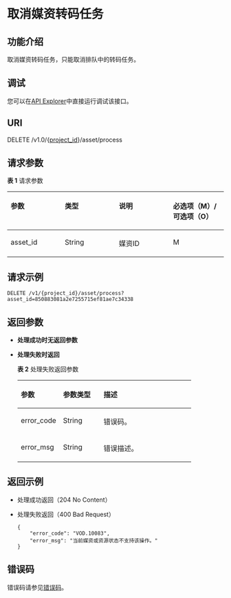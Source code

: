 # 取消媒资转码任务<a name="vod_04_0192"></a>

## 功能介绍<a name="section7688122015217"></a>

取消媒资转码任务，只能取消排队中的转码任务。

## 调试<a name="section553211254213"></a>

您可以在[API Explorer](https://apiexplorer.developer.huaweicloud.com/apiexplorer/doc?product=VOD&api=deleteAssetTranscodeTask)中直接运行调试该接口。

## URI<a name="section136891120205217"></a>

DELETE /v1.0/\{[project\_id](获取项目ID.md)\}/asset/process

## 请求参数<a name="section7695120135214"></a>

**表 1**  请求参数

<a name="table146615352315"></a>
<table><thead align="left"><tr id="row18661173511319"><th class="cellrowborder" valign="top" width="25%" id="mcps1.2.5.1.1"><p id="zh-cn_topic_0128109929_zh-cn_topic_0127939727_p7531464"><a name="zh-cn_topic_0128109929_zh-cn_topic_0127939727_p7531464"></a><a name="zh-cn_topic_0128109929_zh-cn_topic_0127939727_p7531464"></a>参数</p>
</th>
<th class="cellrowborder" valign="top" width="25%" id="mcps1.2.5.1.2"><p id="p19256145992412"><a name="p19256145992412"></a><a name="p19256145992412"></a>类型</p>
</th>
<th class="cellrowborder" valign="top" width="25%" id="mcps1.2.5.1.3"><p id="zh-cn_topic_0128109929_zh-cn_topic_0127939727_p6068839"><a name="zh-cn_topic_0128109929_zh-cn_topic_0127939727_p6068839"></a><a name="zh-cn_topic_0128109929_zh-cn_topic_0127939727_p6068839"></a>说明</p>
</th>
<th class="cellrowborder" valign="top" width="25%" id="mcps1.2.5.1.4"><p id="zh-cn_topic_0128109924_zh-cn_topic_0127930889_p41029017"><a name="zh-cn_topic_0128109924_zh-cn_topic_0127930889_p41029017"></a><a name="zh-cn_topic_0128109924_zh-cn_topic_0127930889_p41029017"></a>必选项（M）/可选项（O）</p>
</th>
</tr>
</thead>
<tbody><tr id="row06611035173114"><td class="cellrowborder" valign="top" width="25%" headers="mcps1.2.5.1.1 "><p id="p76611535203113"><a name="p76611535203113"></a><a name="p76611535203113"></a>asset_id</p>
</td>
<td class="cellrowborder" valign="top" width="25%" headers="mcps1.2.5.1.2 "><p id="p20661133511319"><a name="p20661133511319"></a><a name="p20661133511319"></a>String</p>
</td>
<td class="cellrowborder" valign="top" width="25%" headers="mcps1.2.5.1.3 "><p id="p19661133523112"><a name="p19661133523112"></a><a name="p19661133523112"></a>媒资ID</p>
</td>
<td class="cellrowborder" valign="top" width="25%" headers="mcps1.2.5.1.4 "><p id="p6661153563112"><a name="p6661153563112"></a><a name="p6661153563112"></a>M</p>
</td>
</tr>
</tbody>
</table>

## 请求示例<a name="section7818102093416"></a>

```
DELETE /v1/{project_id}/asset/process?asset_id=850883081a2e7255715ef81ae7c34338
```

## 返回参数<a name="section18786451123414"></a>

-   **处理成功时无返回参数**
-   **处理失败时返回**

    **表 2**  处理失败返回参数

    <a name="table1253505384910"></a>
    <table><thead align="left"><tr id="row75351653154911"><th class="cellrowborder" valign="top" width="24.26%" id="mcps1.2.4.1.1"><p id="p953513531494"><a name="p953513531494"></a><a name="p953513531494"></a>参数</p>
    </th>
    <th class="cellrowborder" valign="top" width="23.32%" id="mcps1.2.4.1.2"><p id="p105351753104919"><a name="p105351753104919"></a><a name="p105351753104919"></a>参数类型</p>
    </th>
    <th class="cellrowborder" valign="top" width="52.42%" id="mcps1.2.4.1.3"><p id="p12535175310490"><a name="p12535175310490"></a><a name="p12535175310490"></a>描述</p>
    </th>
    </tr>
    </thead>
    <tbody><tr id="row17535115316496"><td class="cellrowborder" valign="top" width="24.26%" headers="mcps1.2.4.1.1 "><p id="p17535053184919"><a name="p17535053184919"></a><a name="p17535053184919"></a>error_code</p>
    </td>
    <td class="cellrowborder" valign="top" width="23.32%" headers="mcps1.2.4.1.2 "><p id="p18535453104916"><a name="p18535453104916"></a><a name="p18535453104916"></a>String</p>
    </td>
    <td class="cellrowborder" valign="top" width="52.42%" headers="mcps1.2.4.1.3 "><p id="p1153565334915"><a name="p1153565334915"></a><a name="p1153565334915"></a>错误码。</p>
    </td>
    </tr>
    <tr id="row12535155316493"><td class="cellrowborder" valign="top" width="24.26%" headers="mcps1.2.4.1.1 "><p id="p14535185316497"><a name="p14535185316497"></a><a name="p14535185316497"></a>error_msg</p>
    </td>
    <td class="cellrowborder" valign="top" width="23.32%" headers="mcps1.2.4.1.2 "><p id="p115351053174914"><a name="p115351053174914"></a><a name="p115351053174914"></a>String</p>
    </td>
    <td class="cellrowborder" valign="top" width="52.42%" headers="mcps1.2.4.1.3 "><p id="p1753617531499"><a name="p1753617531499"></a><a name="p1753617531499"></a>错误描述。</p>
    </td>
    </tr>
    </tbody>
    </table>


## 返回示例<a name="section16835172023419"></a>

-   处理成功返回（204 No Content）
-   处理失败返回（400 Bad Request）

    ```
    {
        "error_code": "VOD.10083",
        "error_msg": "当前媒资或资源状态不支持该操作。"
    }
    ```


## 错误码<a name="section13705620155216"></a>

错误码请参见[错误码](错误码.md)。

